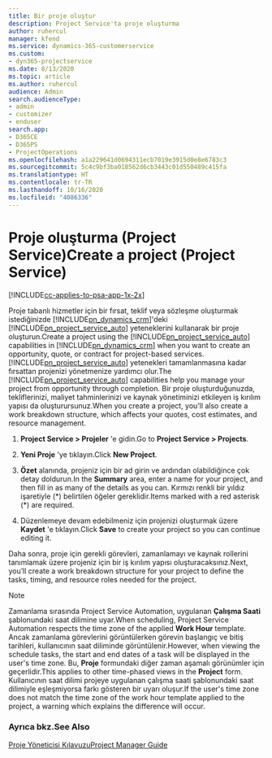 ```yaml
---
title: Bir proje oluştur
description: Project Service'ta proje oluşturma
author: ruhercul
manager: kfend
ms.service: dynamics-365-customerservice
ms.custom:
- dyn365-projectservice
ms.date: 8/13/2020
ms.topic: article
ms.author: ruhercul
audience: Admin
search.audienceType:
- admin
- customizer
- enduser
search.app:
- D365CE
- D365PS
- ProjectOperations
ms.openlocfilehash: a1a229641d0694311ecb7019e3915d0e8e6783c3
ms.sourcegitcommit: 5c4c9bf3ba018562d6cb3443c01d550489c415fa
ms.translationtype: HT
ms.contentlocale: tr-TR
ms.lasthandoff: 10/16/2020
ms.locfileid: "4086336"
---
```

# <a name="create-a-project-project-service"></a><span data-ttu-id="7a542-103">Proje oluşturma (Project Service)</span><span class="sxs-lookup"><span data-stu-id="7a542-103">Create a project (Project Service)</span></span>

[!INCLUDE[cc-applies-to-psa-app-1x-2x](../includes/cc-applies-to-psa-app-1x-2x.md)]

<span data-ttu-id="7a542-104">Proje tabanlı hizmetler için bir fırsat, teklif veya sözleşme oluşturmak istediğinizde [!INCLUDE[pn_dynamics_crm](../includes/pn-dynamics-crm.md)]'deki [!INCLUDE[pn_project_service_auto](../includes/pn-project-service-auto.md)] yeteneklerini kullanarak bir proje oluşturun.</span><span class="sxs-lookup"><span data-stu-id="7a542-104">Create a project using the [!INCLUDE[pn_project_service_auto](../includes/pn-project-service-auto.md)] capabilities in [!INCLUDE[pn_dynamics_crm](../includes/pn-dynamics-crm.md)] when you want to create an opportunity, quote, or contract for project-based services.</span></span> <span data-ttu-id="7a542-105">[!INCLUDE[pn_project_service_auto](../includes/pn-project-service-auto.md)] yetenekleri tamamlanmasına kadar fırsattan projenizi yönetmenize yardımcı olur.</span><span class="sxs-lookup"><span data-stu-id="7a542-105">The [!INCLUDE[pn_project_service_auto](../includes/pn-project-service-auto.md)] capabilities help you manage your project from opportunity through completion.</span></span> <span data-ttu-id="7a542-106">Bir proje oluşturduğunuzda, tekliflerinizi, maliyet tahminlerinizi ve kaynak yönetiminizi etkileyen iş kırılım yapısı da oluşturursunuz.</span><span class="sxs-lookup"><span data-stu-id="7a542-106">When you create a project, you’ll also create a work breakdown structure, which affects your quotes, cost estimates, and resource management.</span></span>  
  
1.  <span data-ttu-id="7a542-107">**Project Service > Projeler** 'e gidin.</span><span class="sxs-lookup"><span data-stu-id="7a542-107">Go to **Project Service > Projects**.</span></span>  
  
2.  <span data-ttu-id="7a542-108">**Yeni Proje** 'ye tıklayın.</span><span class="sxs-lookup"><span data-stu-id="7a542-108">Click **New Project**.</span></span>  
  
3.  <span data-ttu-id="7a542-109">**Özet** alanında, projeniz için bir ad girin ve ardından olabildiğince çok detay doldurun.</span><span class="sxs-lookup"><span data-stu-id="7a542-109">In the **Summary** area, enter a name for your project, and then fill in as many of the details as you can.</span></span> <span data-ttu-id="7a542-110">Kırmızı renkli bir yıldız işaretiyle (\*) belirtilen öğeler gereklidir.</span><span class="sxs-lookup"><span data-stu-id="7a542-110">Items marked with a red asterisk (\*) are required.</span></span>  
  
4.  <span data-ttu-id="7a542-111">Düzenlemeye devam edebilmeniz için projenizi oluşturmak üzere **Kaydet** 'e tıklayın.</span><span class="sxs-lookup"><span data-stu-id="7a542-111">Click **Save** to create your project so you can continue editing it.</span></span>  
  
<span data-ttu-id="7a542-112">Daha sonra, proje için gerekli görevleri, zamanlamayı ve kaynak rollerini tanımlamak üzere projeniz için bir iş kırılım yapısı oluşturacaksınız.</span><span class="sxs-lookup"><span data-stu-id="7a542-112">Next, you’ll create a work breakdown structure for your project to define the tasks, timing, and resource roles needed for the project.</span></span>  

> [!NOTE]
> <span data-ttu-id="7a542-113">Zamanlama sırasında Project Service Automation, uygulanan **Çalışma Saati** şablonundaki saat dilimine uyar.</span><span class="sxs-lookup"><span data-stu-id="7a542-113">When scheduling, Project Service Automation respects the time zone of the applied **Work Hour** template.</span></span> <span data-ttu-id="7a542-114">Ancak zamanlama görevlerini görüntülerken görevin başlangıç ve bitiş tarihleri, kullanıcının saat diliminde görüntülenir.</span><span class="sxs-lookup"><span data-stu-id="7a542-114">However, when viewing the schedule tasks, the start and end dates of a task will be displayed in the user's time zone.</span></span> <span data-ttu-id="7a542-115">Bu, **Proje** formundaki diğer zaman aşamalı görünümler için geçerlidir.</span><span class="sxs-lookup"><span data-stu-id="7a542-115">This applies to other time-phased views in the **Project** form.</span></span> <span data-ttu-id="7a542-116">Kullanıcının saat dilimi projeye uygulanan çalışma saati şablonundaki saat dilimiyle eşleşmiyorsa farkı gösteren bir uyarı oluşur.</span><span class="sxs-lookup"><span data-stu-id="7a542-116">If the user's time zone does not match the time zone of the work hour template applied to the project, a warning which explains the difference will occur.</span></span> 
  
### <a name="see-also"></a><span data-ttu-id="7a542-117">Ayrıca bkz.</span><span class="sxs-lookup"><span data-stu-id="7a542-117">See Also</span></span>  
 [<span data-ttu-id="7a542-118">Proje Yöneticisi Kılavuzu</span><span class="sxs-lookup"><span data-stu-id="7a542-118">Project Manager Guide</span></span>](../psa/project-manager-guide.md)
